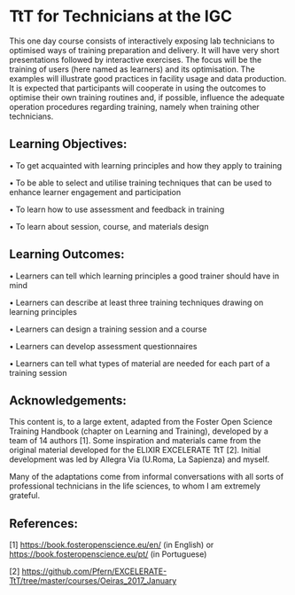 # TtT for Technicians at the IGC

This one day course consists of interactively exposing lab technicians to optimised ways of training preparation and delivery. It will have very short presentations followed by interactive exercises. The focus will be the training of users (here named as learners) and its optimisation. The examples will illustrate good practices in facility usage and data production. It is expected that participants will cooperate in using the outcomes to optimise their own training routines and, if possible, influence the adequate operation procedures regarding training, namely when training other technicians.

## Learning Objectives:

• To get acquainted with learning principles and how they apply to training

• To be able to select and utilise training techniques that can be used to enhance learner engagement and participation

• To learn how to use assessment and feedback in training

• To learn about session, course, and materials design

## Learning Outcomes:

• Learners can tell which learning principles a good trainer should have in mind

• Learners can describe at least three training techniques drawing on learning principles

• Learners can design a training session and a course

• Learners can develop assessment questionnaires

• Learners can tell what types of material are needed for each part of a training session


## Acknowledgements:

This content is, to a large extent, adapted from the Foster Open Science Training Handbook (chapter on Learning and Training), developed by a team of 14 authors [1]. Some inspiration and materials came from the original material developed for the ELIXIR EXCELERATE TtT [2]. Initial development was led by Allegra Via (U.Roma, La Sapienza) and myself.

Many of the adaptations come from informal conversations with all sorts of professional technicians in the life sciences, to whom I am extremely grateful.

## References:

[1] https://book.fosteropenscience.eu/en/  (in English)    or   https://book.fosteropenscience.eu/pt/ (in Portuguese)

[2] https://github.com/Pfern/EXCELERATE-TtT/tree/master/courses/Oeiras_2017_January
